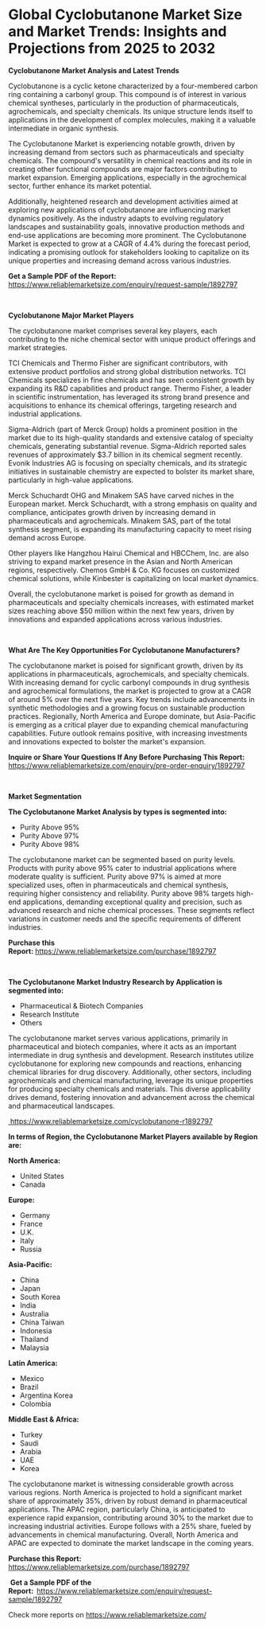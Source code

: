 <p><h1>Global Cyclobutanone Market Size and Market Trends: Insights and Projections from 2025 to 2032</h1></p><p><strong>Cyclobutanone Market Analysis and Latest Trends</strong></p>
<p><p>Cyclobutanone is a cyclic ketone characterized by a four-membered carbon ring containing a carbonyl group. This compound is of interest in various chemical syntheses, particularly in the production of pharmaceuticals, agrochemicals, and specialty chemicals. Its unique structure lends itself to applications in the development of complex molecules, making it a valuable intermediate in organic synthesis.</p><p>The Cyclobutanone Market is experiencing notable growth, driven by increasing demand from sectors such as pharmaceuticals and specialty chemicals. The compound's versatility in chemical reactions and its role in creating other functional compounds are major factors contributing to market expansion. Emerging applications, especially in the agrochemical sector, further enhance its market potential.</p><p>Additionally, heightened research and development activities aimed at exploring new applications of cyclobutanone are influencing market dynamics positively. As the industry adapts to evolving regulatory landscapes and sustainability goals, innovative production methods and end-use applications are becoming more prominent. The Cyclobutanone Market is expected to grow at a CAGR of 4.4% during the forecast period, indicating a promising outlook for stakeholders looking to capitalize on its unique properties and increasing demand across various industries.</p></p>
<p><strong>Get a Sample PDF of the Report:&nbsp;</strong> <a href="https://www.reliablemarketsize.com/enquiry/request-sample/1892797?utm_campaign=3168&utm_medium=2&utm_source=Github&utm_content=ia&utm_term=01042025&utm_id=cyclobutanone">https://www.reliablemarketsize.com/enquiry/request-sample/1892797</a></p>
<p>&nbsp;</p>
<p><strong>Cyclobutanone Major Market Players</strong></p>
<p><p>The cyclobutanone market comprises several key players, each contributing to the niche chemical sector with unique product offerings and market strategies. </p><p>TCI Chemicals and Thermo Fisher are significant contributors, with extensive product portfolios and strong global distribution networks. TCI Chemicals specializes in fine chemicals and has seen consistent growth by expanding its R&D capabilities and product range. Thermo Fisher, a leader in scientific instrumentation, has leveraged its strong brand presence and acquisitions to enhance its chemical offerings, targeting research and industrial applications.</p><p>Sigma-Aldrich (part of Merck Group) holds a prominent position in the market due to its high-quality standards and extensive catalog of specialty chemicals, generating substantial revenue. Sigma-Aldrich reported sales revenues of approximately $3.7 billion in its chemical segment recently. Evonik Industries AG is focusing on specialty chemicals, and its strategic initiatives in sustainable chemistry are expected to bolster its market share, particularly in high-value applications.</p><p>Merck Schuchardt OHG and Minakem SAS have carved niches in the European market. Merck Schuchardt, with a strong emphasis on quality and compliance, anticipates growth driven by increasing demand in pharmaceuticals and agrochemicals. Minakem SAS, part of the total synthesis segment, is expanding its manufacturing capacity to meet rising demand across Europe.</p><p>Other players like Hangzhou Hairui Chemical and HBCChem, Inc. are also striving to expand market presence in the Asian and North American regions, respectively. Chemos GmbH & Co. KG focuses on customized chemical solutions, while Kinbester is capitalizing on local market dynamics.</p><p>Overall, the cyclobutanone market is poised for growth as demand in pharmaceuticals and specialty chemicals increases, with estimated market sizes reaching above $50 million within the next few years, driven by innovations and expanded applications across various industries.</p></p>
<p>&nbsp;</p>
<p><strong>What Are The Key Opportunities For Cyclobutanone Manufacturers?</strong></p>
<p><p>The cyclobutanone market is poised for significant growth, driven by its applications in pharmaceuticals, agrochemicals, and specialty chemicals. With increasing demand for cyclic carbonyl compounds in drug synthesis and agrochemical formulations, the market is projected to grow at a CAGR of around 5% over the next five years. Key trends include advancements in synthetic methodologies and a growing focus on sustainable production practices. Regionally, North America and Europe dominate, but Asia-Pacific is emerging as a critical player due to expanding chemical manufacturing capabilities. Future outlook remains positive, with increasing investments and innovations expected to bolster the market's expansion.</p></p>
<p><strong>Inquire or Share Your Questions If Any Before Purchasing This Report:</strong> <a href="https://www.reliablemarketsize.com/enquiry/pre-order-enquiry/1892797?utm_campaign=3168&utm_medium=2&utm_source=Github&utm_content=ia&utm_term=01042025&utm_id=cyclobutanone">https://www.reliablemarketsize.com/enquiry/pre-order-enquiry/1892797</a></p>
<p>&nbsp;</p>
<p><strong>Market Segmentation</strong></p>
<p><strong>The Cyclobutanone Market Analysis by types is segmented into:</strong></p>
<p><ul><li>Purity Above 95%</li><li>Purity Above 97%</li><li>Purity Above 98%</li></ul></p>
<p><p>The cyclobutanone market can be segmented based on purity levels. Products with purity above 95% cater to industrial applications where moderate quality is sufficient. Purity above 97% is aimed at more specialized uses, often in pharmaceuticals and chemical synthesis, requiring higher consistency and reliability. Purity above 98% targets high-end applications, demanding exceptional quality and precision, such as advanced research and niche chemical processes. These segments reflect variations in customer needs and the specific requirements of different industries.</p></p>
<p><strong>Purchase this Report:&nbsp;</strong><a href="https://www.reliablemarketsize.com/purchase/1892797?utm_campaign=3168&utm_medium=2&utm_source=Github&utm_content=ia&utm_term=01042025&utm_id=cyclobutanone">https://www.reliablemarketsize.com/purchase/1892797</a></p>
<p>&nbsp;</p>
<p><strong>The Cyclobutanone Market Industry Research by Application is segmented into:</strong></p>
<p><ul><li>Pharmaceutical & Biotech Companies</li><li>Research Institute</li><li>Others</li></ul></p>
<p><p>The cyclobutanone market serves various applications, primarily in pharmaceutical and biotech companies, where it acts as an important intermediate in drug synthesis and development. Research institutes utilize cyclobutanone for exploring new compounds and reactions, enhancing chemical libraries for drug discovery. Additionally, other sectors, including agrochemicals and chemical manufacturing, leverage its unique properties for producing specialty chemicals and materials. This diverse applicability drives demand, fostering innovation and advancement across the chemical and pharmaceutical landscapes.</p></p>
<p><a href="https://www.reliablemarketsize.com/cyclobutanone-r1892797?utm_campaign=3168&utm_medium=2&utm_source=Github&utm_content=ia&utm_term=01042025&utm_id=cyclobutanone">&nbsp;https://www.reliablemarketsize.com/cyclobutanone-r1892797</a></p>
<p><strong>In terms of Region, the Cyclobutanone Market Players available by Region are:</strong></p>
<p>
    <p> <strong> North America: </strong>
        <ul>
            <li>United States</li>
            <li>Canada</li>
        </ul>
        </p> 
    <p> <strong> Europe: </strong>
        <ul>
            <li>Germany</li>
            <li>France</li>
            <li>U.K.</li>
            <li>Italy</li>
            <li>Russia</li>
        </ul>
        </p> 
    <p> <strong> Asia-Pacific: </strong>
        <ul>
            <li>China</li>
            <li>Japan</li>
            <li>South Korea</li>
            <li>India</li>
            <li>Australia</li>
            <li>China Taiwan</li>
            <li>Indonesia</li>
            <li>Thailand</li>
            <li>Malaysia</li>
        </ul>
        </p> 
    <p> <strong> Latin America: </strong>
        <ul>
            <li>Mexico</li>
            <li>Brazil</li>
            <li>Argentina Korea</li>
            <li>Colombia</li>
        </ul>
        </p> 
    <p> <strong> Middle East & Africa: </strong>
        <ul>
            <li>Turkey</li>
            <li>Saudi</li>
            <li>Arabia</li>
            <li>UAE</li>
            <li>Korea</li>
        </ul>
    </p>
    </p>
<p><p>The cyclobutanone market is witnessing considerable growth across various regions. North America is projected to hold a significant market share of approximately 35%, driven by robust demand in pharmaceutical applications. The APAC region, particularly China, is anticipated to experience rapid expansion, contributing around 30% to the market due to increasing industrial activities. Europe follows with a 25% share, fueled by advancements in chemical manufacturing. Overall, North America and APAC are expected to dominate the market landscape in the coming years.</p></p>
<p><strong>Purchase this Report: </strong><a href="https://www.reliablemarketsize.com/purchase/1892797?utm_campaign=3168&utm_medium=2&utm_source=Github&utm_content=ia&utm_term=01042025&utm_id=cyclobutanone">https://www.reliablemarketsize.com/purchase/1892797</a></p>
<p>&nbsp;<strong>Get a Sample PDF of the Report:&nbsp;&nbsp;</strong><a href="https://www.reliablemarketsize.com/enquiry/request-sample/1892797?utm_campaign=3168&utm_medium=2&utm_source=Github&utm_content=ia&utm_term=01042025&utm_id=cyclobutanone">https://www.reliablemarketsize.com/enquiry/request-sample/1892797</a></p>
<p><strong></strong></p>
<p>Check more reports on <a href="https://www.reliablemarketsize.com/?utm_campaign=3168&utm_medium=2&utm_source=Github&utm_content=ia&utm_term=01042025&utm_id=cyclobutanone">https://www.reliablemarketsize.com/</a></p>